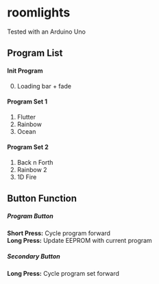 # roomlights
Tested with an Arduino Uno

## Program List
#### Init Program
0. Loading bar + fade

#### Program Set 1
1. Flutter
2. Rainbow
3. Ocean

#### Program Set 2
1. Back n Forth
2. Rainbow 2
3. 1D Fire

## Button Function
##### Program Button
<strong>Short Press:</strong> Cycle program forward</br>
<strong>Long Press:</strong> Update EEPROM with current program </br>
##### Secondary Button
<strong>Long Press:</strong> Cycle program set forward</br>
